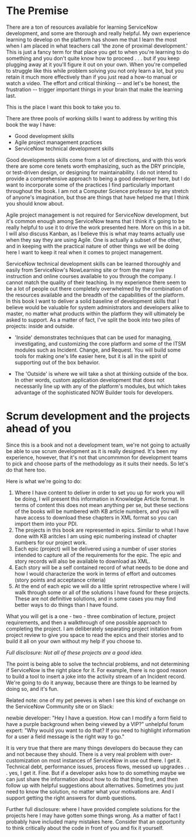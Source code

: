 # The Premise

There are a ton of resources available for learning ServiceNow development, and some are thorough and really helpful. My own experience learning to develop on the platform has shown me that I learn the most when I am placed in what teachers call 'the zone of proximal development.' This is just a fancy term for that place you get to when you're learning to do something and you don't quite know how to proceed . . . but if you keep plugging away at it you'll figure it out on your own. When you're compelled to struggle like this while problem solving you not only learn a lot, but you retain it much more effectively than if you just read a how-to manual or watch a video. The effort and critical thinking -- and let's be honest, the frustration -- trigger important things in your brain that make the learning last.

This is the place I want this book to take you to.

There are three pools of working skills I want to address by writing this book the way I have:

* Good development skills
* Agile project management practices
* ServiceNow technical development skills

Good developments skills come from a lot of directions, and with this work there are some core tenets worth emphasizing, such as the DRY principle, or test-driven design, or designing for maintainability. I do not intend to provide a comprehensive approach to being a good developer here, but I do want to incorporate some of the practices I find particularly important throughout the book. I am not a Computer Science professor by any stretch of anyone's imagination, but thse are things that have helped me that I think you should know about.

Agile project management is not required for ServiceNow development, but it's common enough among ServiceNow teams that I think it's going to be really helpful to use it to drive the work presented here. More on this in a bit. I will also discuss Kanban, as I believe this is what may teams actually use when they say they are using Agile. One is actually a subset of the other, and in keeping with the practical nature of other things we will be doing here I want to keep it real when it comes to project management.

ServiceNow technical development skills can be learned thoroughly and easily from ServiceNow's NowLearning site or from the many live instruction and online courses available to you through the company. I cannot match the quality of their teaching. In my experience there seem to be a lot of people out there completely overwhelmed by the combination of the resources available and the breadth of the capabilities of the platform. In this book I want to deliver a solid baseline of development skills that I believe would be valuable for system administrators and developers alike to master, no matter what products within the platform they will ultimately be asked to support. As a matter of fact, I've split the book into two piles of projects: inside and outside. 

* 'Inside' demonstrates techniques that can be used for managing, investigating, and customizing the core platform and some of the ITSM modules such as Incident. Change, and Request. You will build some tools for making one's life easier here, but it is all in the spirit of supporting out of the box behavior.

* The 'Outside' is where we will take a shot at thinking outside of the box. In other words, custom application development that does not necessarily line up with any of the platform's modules, but which takes advantage of the sophisticated NOW Builder tools for developers. 

# Scrum development and the projects ahead of you

Since this is a book and not a development team, we're not going to actually be able to use scrum development as it is really designed. It's been my experience, however, that it's not that uncommmon for development teams to pick and choose parts of the methodology as it suits their needs. So let's do that here too.

Here is what we're going to do:

1. Where I have content to deliver in order to set you up for work you will be doing, I will present this information in Knowledge Article format. In terms of content this does not mean anything per se, but these sections of the books will be numbered with KB article numbers, and you will have access to download these chapters in XML format so you can import them into  your PDI.
2. The projects in this book are represented in epics. Similar to what I have done with KB aritcles I am using epic numbering instead of chapter numbers for our project work.
3. Each epic (project) will be delivered using a number of user stories intended to capture all of the requirements for the epic. The epic and story records will also be available to download as XML.
4. Each story will be a self contained record of what needs to be done and how I would characterize the work in terms of effort and outcomes (story points and acceptance criteria)
5. At the end of each epic we will do a little sprint retrospective where I will walk through some or all of the solutions I have found for these projects. These are not definitive solutions, and in some cases you may find better ways to do things than I have found. 

What you will get is a one - two - three combination of lecture, project requirements, and then a walkthrough of one possible approach to completing the project. I am deliberately separating project initation from project review to give you space to read the epics and their stories and to build it all on your own without my help if you choose to.

*Full disclosure: Not all of these projects are a good idea.*

The point is being able to solve the techncial problems, and not determining if ServiceNow is the right place for it. For example, there is no good reason to build a tool to insert a joke into the activity stream of an Incident record. We're going to do it anyway, because there are things to be learned by doing so, and it's fun.

Related note: one of my pet peeves is when I see this kind of exchange on the ServiceNow Community site or on Slack:

newbie developer: "Hey I have a question. How can I modify a form field to have a purple background when being viewed by a VIP?"
unhelpful forum expert: "Why would you want to do that? If you need to highlight information for a user a field message is the right way to go."

It is very true that there are many things developers do because they can and not because they should. There is a very real problem with over-customization on most instances of ServiceNow in use out there. I get it. Technical debt, performance issues, process flows, messed up upgrades . . .  yes, I get it. Fine. But if a developer asks how to do something maybe we can just share the information about how to do that thing first, and then follow up with helpful suggestions about alternatives. Sometimes you just need to know the solution, no matter what your motivations are. And I support getting the right answers for dumb questions.

Further full disclosure: where I have provided complete solutions for the projects here I may have gotten some things wrong. As a matter of fact I probably have included many mistakes here. Consider that an opportunity to think critically about the code in front of you and fix it yourself.